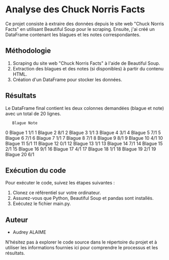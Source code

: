 # Analyse des Chuck Norris Facts

Ce projet consiste à extraire des données depuis le site web "Chuck Norris Facts" en utilisant Beautiful Soup pour le scraping. Ensuite, j'ai créé un DataFrame contenant les blagues et les notes correspondantes.

## Méthodologie

1. Scraping du site web "Chuck Norris Facts" à l'aide de Beautiful Soup.
2. Extraction des blagues et des notes (si disponibles) à partir du contenu HTML.
3. Création d'un DataFrame pour stocker les données.

## Résultats

Le DataFrame final contient les deux colonnes demandées (blague et note) avec un total de 20 lignes.

       Blague Note
0    Blague 1  1/1
1    Blague 2  8/1
2    Blague 3  1/1
3    Blague 4  3/1
4    Blague 5  7/1
5    Blague 6  7/1
6    Blague 7  1/1
7    Blague 8  7/1
8    Blague 9  8/1
9   Blague 10  4/1
10  Blague 11  5/1
11  Blague 12  0/1
12  Blague 13  1/1
13  Blague 14  7/1
14  Blague 15  2/1
15  Blague 16  9/1
16  Blague 17  4/1
17  Blague 18  1/1
18  Blague 19  2/1
19  Blague 20  6/1


## Exécution du code

Pour exécuter le code, suivez les étapes suivantes :
1. Clonez ce référentiel sur votre ordinateur.
2. Assurez-vous que Python, Beautiful Soup et pandas sont installés.
3. Exécutez le fichier main.py.

## Auteur

- Audrey ALAIME

N'hésitez pas à explorer le code source dans le répertoire du projet et à utiliser les informations fournies ici pour comprendre le processus et les résultats.